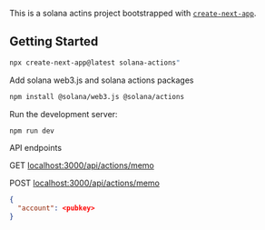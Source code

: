 This is a solana actins project bootstrapped with [`create-next-app`](https://github.com/vercel/next.js/tree/canary/packages/create-next-app).

## Getting Started

```bash
npx create-next-app@latest solana-actions"
```

Add solana web3.js and solana actions packages
```bash
npm install @solana/web3.js @solana/actions
```

Run the development server:

```bash
npm run dev

```

API endpoints 

GET [localhost:3000/api/actions/memo](http://localhost:3000/api/actions/memo)


POST [localhost:3000/api/actions/memo](http://localhost:3000/api/actions/memo)


```json
{
  "account": <pubkey>
}
```